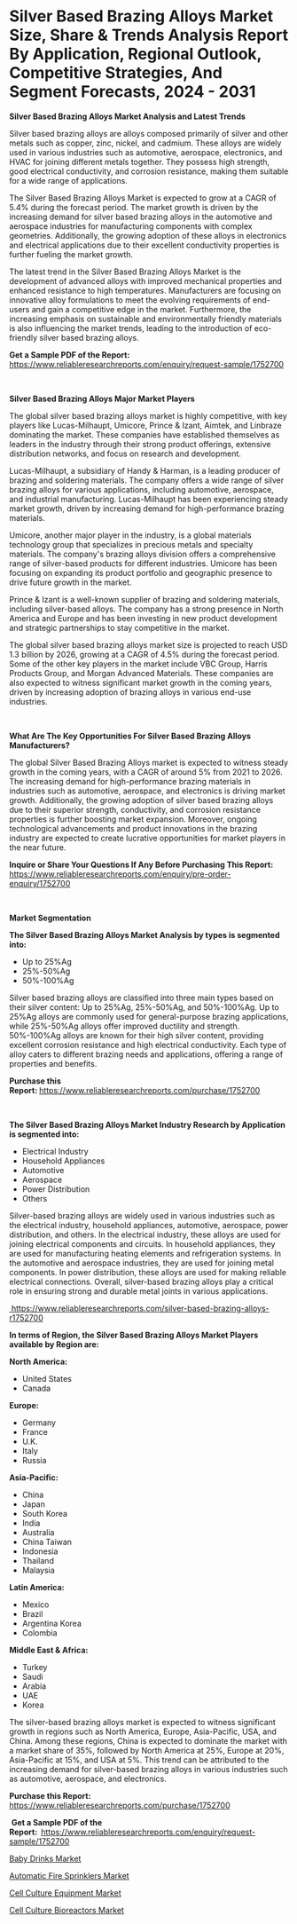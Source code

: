 <p><h1>Silver Based Brazing Alloys Market Size, Share & Trends Analysis Report By Application, Regional Outlook, Competitive Strategies, And Segment Forecasts, 2024 - 2031</h1></p><p><strong>Silver Based Brazing Alloys Market Analysis and Latest Trends</strong></p>
<p><p>Silver based brazing alloys are alloys composed primarily of silver and other metals such as copper, zinc, nickel, and cadmium. These alloys are widely used in various industries such as automotive, aerospace, electronics, and HVAC for joining different metals together. They possess high strength, good electrical conductivity, and corrosion resistance, making them suitable for a wide range of applications.</p><p>The Silver Based Brazing Alloys Market is expected to grow at a CAGR of 5.4% during the forecast period. The market growth is driven by the increasing demand for silver based brazing alloys in the automotive and aerospace industries for manufacturing components with complex geometries. Additionally, the growing adoption of these alloys in electronics and electrical applications due to their excellent conductivity properties is further fueling the market growth.</p><p>The latest trend in the Silver Based Brazing Alloys Market is the development of advanced alloys with improved mechanical properties and enhanced resistance to high temperatures. Manufacturers are focusing on innovative alloy formulations to meet the evolving requirements of end-users and gain a competitive edge in the market. Furthermore, the increasing emphasis on sustainable and environmentally friendly materials is also influencing the market trends, leading to the introduction of eco-friendly silver based brazing alloys.</p></p>
<p><strong>Get a Sample PDF of the Report:&nbsp;</strong> <a href="https://www.reliableresearchreports.com/enquiry/request-sample/1752700">https://www.reliableresearchreports.com/enquiry/request-sample/1752700</a></p>
<p>&nbsp;</p>
<p><strong>Silver Based Brazing Alloys Major Market Players</strong></p>
<p><p>The global silver based brazing alloys market is highly competitive, with key players like Lucas-Milhaupt, Umicore, Prince & Izant, Aimtek, and Linbraze dominating the market. These companies have established themselves as leaders in the industry through their strong product offerings, extensive distribution networks, and focus on research and development. </p><p>Lucas-Milhaupt, a subsidiary of Handy & Harman, is a leading producer of brazing and soldering materials. The company offers a wide range of silver brazing alloys for various applications, including automotive, aerospace, and industrial manufacturing. Lucas-Milhaupt has been experiencing steady market growth, driven by increasing demand for high-performance brazing materials.</p><p>Umicore, another major player in the industry, is a global materials technology group that specializes in precious metals and specialty materials. The company's brazing alloys division offers a comprehensive range of silver-based products for different industries. Umicore has been focusing on expanding its product portfolio and geographic presence to drive future growth in the market.</p><p>Prince & Izant is a well-known supplier of brazing and soldering materials, including silver-based alloys. The company has a strong presence in North America and Europe and has been investing in new product development and strategic partnerships to stay competitive in the market.</p><p>The global silver based brazing alloys market size is projected to reach USD 1.3 billion by 2026, growing at a CAGR of 4.5% during the forecast period. Some of the other key players in the market include VBC Group, Harris Products Group, and Morgan Advanced Materials. These companies are also expected to witness significant market growth in the coming years, driven by increasing adoption of brazing alloys in various end-use industries.</p></p>
<p>&nbsp;</p>
<p><strong>What Are The Key Opportunities For Silver Based Brazing Alloys Manufacturers?</strong></p>
<p><p>The global Silver Based Brazing Alloys market is expected to witness steady growth in the coming years, with a CAGR of around 5% from 2021 to 2026. The increasing demand for high-performance brazing materials in industries such as automotive, aerospace, and electronics is driving market growth. Additionally, the growing adoption of silver based brazing alloys due to their superior strength, conductivity, and corrosion resistance properties is further boosting market expansion. Moreover, ongoing technological advancements and product innovations in the brazing industry are expected to create lucrative opportunities for market players in the near future.</p></p>
<p><strong>Inquire or Share Your Questions If Any Before Purchasing This Report:</strong> <a href="https://www.reliableresearchreports.com/enquiry/pre-order-enquiry/1752700">https://www.reliableresearchreports.com/enquiry/pre-order-enquiry/1752700</a></p>
<p>&nbsp;</p>
<p><strong>Market Segmentation</strong></p>
<p><strong>The Silver Based Brazing Alloys Market Analysis by types is segmented into:</strong></p>
<p><ul><li>Up to 25%Ag</li><li>25%-50%Ag</li><li>50%-100%Ag</li></ul></p>
<p><p>Silver based brazing alloys are classified into three main types based on their silver content: Up to 25%Ag, 25%-50%Ag, and 50%-100%Ag. Up to 25%Ag alloys are commonly used for general-purpose brazing applications, while 25%-50%Ag alloys offer improved ductility and strength. 50%-100%Ag alloys are known for their high silver content, providing excellent corrosion resistance and high electrical conductivity. Each type of alloy caters to different brazing needs and applications, offering a range of properties and benefits.</p></p>
<p><strong>Purchase this Report:&nbsp;</strong><a href="https://www.reliableresearchreports.com/purchase/1752700">https://www.reliableresearchreports.com/purchase/1752700</a></p>
<p>&nbsp;</p>
<p><strong>The Silver Based Brazing Alloys Market Industry Research by Application is segmented into:</strong></p>
<p><ul><li>Electrical Industry</li><li>Household Appliances</li><li>Automotive</li><li>Aerospace</li><li>Power Distribution</li><li>Others</li></ul></p>
<p><p>Silver-based brazing alloys are widely used in various industries such as the electrical industry, household appliances, automotive, aerospace, power distribution, and others. In the electrical industry, these alloys are used for joining electrical components and circuits. In household appliances, they are used for manufacturing heating elements and refrigeration systems. In the automotive and aerospace industries, they are used for joining metal components. In power distribution, these alloys are used for making reliable electrical connections. Overall, silver-based brazing alloys play a critical role in ensuring strong and durable metal joints in various applications.</p></p>
<p><a href="https://www.reliableresearchreports.com/silver-based-brazing-alloys-r1752700">&nbsp;https://www.reliableresearchreports.com/silver-based-brazing-alloys-r1752700</a></p>
<p><strong>In terms of Region, the Silver Based Brazing Alloys Market Players available by Region are:</strong></p>
<p>
    <p> <strong> North America: </strong>
        <ul>
            <li>United States</li>
            <li>Canada</li>
        </ul>
        </p> 
    <p> <strong> Europe: </strong>
        <ul>
            <li>Germany</li>
            <li>France</li>
            <li>U.K.</li>
            <li>Italy</li>
            <li>Russia</li>
        </ul>
        </p> 
    <p> <strong> Asia-Pacific: </strong>
        <ul>
            <li>China</li>
            <li>Japan</li>
            <li>South Korea</li>
            <li>India</li>
            <li>Australia</li>
            <li>China Taiwan</li>
            <li>Indonesia</li>
            <li>Thailand</li>
            <li>Malaysia</li>
        </ul>
        </p> 
    <p> <strong> Latin America: </strong>
        <ul>
            <li>Mexico</li>
            <li>Brazil</li>
            <li>Argentina Korea</li>
            <li>Colombia</li>
        </ul>
        </p> 
    <p> <strong> Middle East & Africa: </strong>
        <ul>
            <li>Turkey</li>
            <li>Saudi</li>
            <li>Arabia</li>
            <li>UAE</li>
            <li>Korea</li>
        </ul>
    </p>
    </p>
<p><p>The silver-based brazing alloys market is expected to witness significant growth in regions such as North America, Europe, Asia-Pacific, USA, and China. Among these regions, China is expected to dominate the market with a market share of 35%, followed by North America at 25%, Europe at 20%, Asia-Pacific at 15%, and USA at 5%. This trend can be attributed to the increasing demand for silver-based brazing alloys in various industries such as automotive, aerospace, and electronics.</p></p>
<p><strong>Purchase this Report: </strong><a href="https://www.reliableresearchreports.com/purchase/1752700">https://www.reliableresearchreports.com/purchase/1752700</a></p>
<p>&nbsp;<strong>Get a Sample PDF of the Report:&nbsp;&nbsp;</strong><a href="https://www.reliableresearchreports.com/enquiry/request-sample/1752700">https://www.reliableresearchreports.com/enquiry/request-sample/1752700</a></p>
<p><strong></strong></p>
<p><p><a href="https://www.linkedin.com/pulse/baby-drinks-market-forecasts-trends-impact-analysis-2024--dxj0f?trackingId=v0XfZpBHm6dgyps8lO6KJA%3D%3D">Baby Drinks Market</a></p><p><a href="https://www.linkedin.com/pulse/global-automatic-fire-sprinklers-market-projected-grow-cagr-ffc0f?trackingId=Pn%2FWhX5Qmhsb2sNs9wiN9A%3D%3D">Automatic Fire Sprinklers Market</a></p><p><a href="https://github.com/Hunterico88/Market-Research-Report-List-1/blob/main/cell-culture-equipment-market.md">Cell Culture Equipment Market</a></p><p><a href="https://github.com/zolotuy145/Market-Research-Report-List-1/blob/main/cell-culture-bioreactors-market.md">Cell Culture Bioreactors Market</a></p></p>